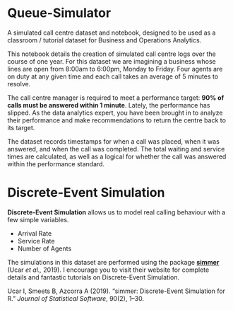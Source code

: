 # Queue-Simulator
A simulated call centre dataset and notebook, designed to be used as a classroom / tutorial dataset for Business and Operations Analytics.

This notebook details the creation of simulated call centre logs over the course of one year. For this dataset we are imagining a business whose lines are open from 8:00am to 6:00pm, Monday to Friday. Four agents are on duty at any given time and each call takes an average of 5 minutes to resolve.

The call centre manager is required to meet a performance target: **90% of calls must be answered within 1 minute**. Lately, the performance has slipped. As the data analytics expert, you have been brought in to analyze their performance and make recommendations to return the centre back to its target.

The dataset records timestamps for when a call was placed, when it was answered, and when the call was completed. The total waiting and service times are calculated, as well as a logical for whether the call was answered within the performance standard.

# Discrete-Event Simulation

**Discrete-Event Simulation** allows us to model real calling behaviour with a few simple variables. 

- Arrival Rate
- Service Rate
- Number of Agents

The simulations in this dataset are performed using the package [**simmer**](https://r-simmer.org/) (Ucar *et al.,* 2019). I encourage you to visit their website for complete details and fantastic tutorials on Discrete-Event Simulation.

Ucar I, Smeets B, Azcorra A (2019). “simmer: Discrete-Event Simulation for R.” *Journal of Statistical Software*, 90(2), 1–30.
